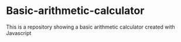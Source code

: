 # Basic-arithmetic-calculator
This is a repository showing a basic arithmetic calculator created with Javascript
